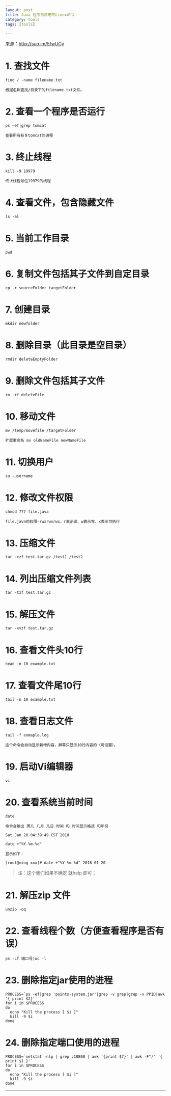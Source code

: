 ```yaml
---
layout: post
title: Java 程序员常用的Linux命令
category: tools
tags: [tools]

---
```

 
来源：http://suo.im/5fwUCy

# 1. 查找文件

    find / -name filename.txt

    根据名称查找/目录下的filename.txt文件。

# 2. 查看一个程序是否运行

    ps –ef|grep tomcat

    查看所有有关tomcat的进程

# 3. 终止线程

    kill -9 19979

    终止线程号位19979的线程

# 4. 查看文件，包含隐藏文件

    ls -al
    
# 5. 当前工作目录

    pwd
    
# 6. 复制文件包括其子文件到自定目录

    cp -r sourceFolder targetFolder
    
# 7. 创建目录

    mkdir newfolder
    
# 8. 删除目录（此目录是空目录）

    rmdir deleteEmptyFolder
    
# 9. 删除文件包括其子文件

    rm -rf deleteFile
    
# 10. 移动文件

    mv /temp/movefile /targetFolder

    扩展重命名 mv oldNameFile newNameFile

# 11. 切换用户

    su -username
    
# 12. 修改文件权限

    chmod 777 file.java
    
    file.java的权限-rwxrwxrwx，r表示读、w表示写、x表示可执行

# 13. 压缩文件

    tar -czf test.tar.gz /test1 /test2
    
# 14. 列出压缩文件列表

    tar -tzf test.tar.gz

# 15. 解压文件

    tar -xvzf test.tar.gz
    
# 16. 查看文件头10行

    head -n 10 example.txt
    
# 17. 查看文件尾10行

    tail -n 10 example.txt
    
# 18. 查看日志文件

    tail -f exmaple.log
    
    这个命令会自动显示新增内容，屏幕只显示10行内容的（可设置）。

# 19. 启动Vi编辑器

    vi
    
# 20. 查看系统当前时间

    date

    命令会输出 周几 几月 几日 时间 和 时间显示格式 和年份

    Sat Jan 20 04:39:49 CST 2018

    date +"%Y-%m-%d"

    显示如下：
    
    [root@ming xxx]# date +"%Y-%m-%d" 2018-01-20

>   注：这个我们如果不确定 就help 即可；

# 21. 解压zip 文件

    unzip -oq
    
# 22. 查看线程个数（方便查看程序是否有误）

    ps -Lf 端口号|wc -l

# 23. 删除指定jar使用的进程

    PROCESS=`ps -ef|grep 'points-system.jar'|grep -v grep|grep -v PPID|awk '{ print $2}'`
    for i in $PROCESS
    do
      echo "Kill the process [ $i ]"
      kill -9 $i
    done


# 24. 删除指定端口使用的进程
    
    PROCESS=`netstat -nlp | grep :10800 | awk '{print $7}' | awk -F"/" '{ print $1 }'`
    for i in $PROCESS
    do
      echo "Kill the process [ $i ]"
      kill -9 $i
    done
    
* * *
